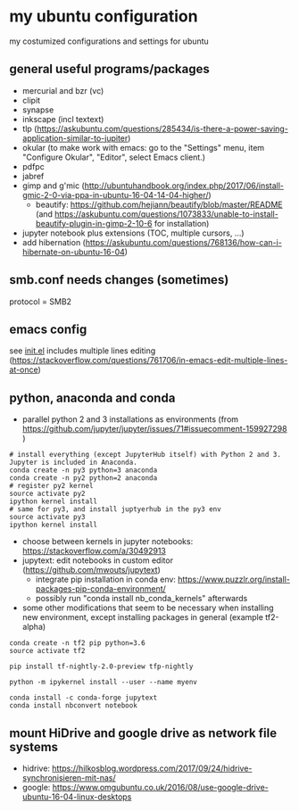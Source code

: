 # my ubuntu configuration
my costumized configurations and settings for ubuntu

## general useful programs/packages
- mercurial and bzr (vc)
- clipit
- synapse
- inkscape (incl textext)
- tlp (https://askubuntu.com/questions/285434/is-there-a-power-saving-application-similar-to-jupiter)
- okular (to make work with emacs: go to the "Settings" menu, item "Configure Okular", "Editor", select Emacs client.)
- pdfpc
- jabref
- gimp and g'mic (http://ubuntuhandbook.org/index.php/2017/06/install-gmic-2-0-via-ppa-in-ubuntu-16-04-14-04-higher/)
  - beautify: https://github.com/hejiann/beautify/blob/master/README (and https://askubuntu.com/questions/1073833/unable-to-install-beautify-plugin-in-gimp-2-10-6 for installation)
- jupyter notebook plus extensions (TOC, multiple cursors, ...)
- add hibernation (https://askubuntu.com/questions/768136/how-can-i-hibernate-on-ubuntu-16-04)

## smb.conf needs changes (sometimes)
protocol = SMB2


## emacs config
see [init.el](https://github.com/t8ch/my-ubuntu/edit/master/init.el)
includes multiple lines editing (https://stackoverflow.com/questions/761706/in-emacs-edit-multiple-lines-at-once)

## python, anaconda and conda
- parallel python 2 and 3 installations as environments (from https://github.com/jupyter/jupyter/issues/71#issuecomment-159927298 )
```
# install everything (except JupyterHub itself) with Python 2 and 3. Jupyter is included in Anaconda.
conda create -n py3 python=3 anaconda
conda create -n py2 python=2 anaconda
# register py2 kernel
source activate py2
ipython kernel install
# same for py3, and install juptyerhub in the py3 env
source activate py3
ipython kernel install
```
- choose between kernels in jupyter notebooks: https://stackoverflow.com/a/30492913
- jupytext: edit notebooks in custom editor (https://github.com/mwouts/jupytext)
  - integrate pip installation in conda env: https://www.puzzlr.org/install-packages-pip-conda-environment/
  - possibly run "conda install nb_conda_kernels" afterwards
- some other modifications that seem to be necessary when installing new environment, except installing packages in general (example tf2-alpha)
```
conda create -n tf2 pip python=3.6
source activate tf2

pip install tf-nightly-2.0-preview tfp-nightly

python -m ipykernel install --user --name myenv

conda install -c conda-forge jupytext
conda install nbconvert notebook
```

## mount HiDrive and google drive as network file systems
- hidrive: https://hilkosblog.wordpress.com/2017/09/24/hidrive-synchronisieren-mit-nas/
- google: https://www.omgubuntu.co.uk/2016/08/use-google-drive-ubuntu-16-04-linux-desktops
